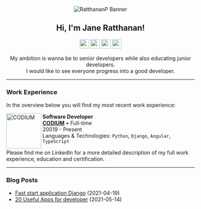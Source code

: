 <p align="center">
<img src="https://i.imgur.com/m1cDSBX.png" alt="RatthananP Banner"></img>
</p>

<h2 align="center">Hi, I'm Jane Ratthanan!</h2>

<p align="center">
  <a href="https://twitter.com/jamyjanes"><img src="https://img.shields.io/badge/twitter-%231DA1F2.svg?&style=for-the-badge&logo=twitter&logoColor=white" height=25></a>
  <a href="https://www.linkedin.com/in/ratthanan-pantanommit-66bb67188/"><img src="https://img.shields.io/badge/linkedin-%230077B5.svg?&style=for-the-badge&logo=linkedin&logoColor=white" height=25></a> 
  <a href="https://www.instagram.com/notyourjane__/"><img src="https://img.shields.io/badge/instagram-%23E4405F.svg?&style=for-the-badge&logo=instagram&logoColor=white" height=25></a> 
  <a href="https://ratthananp.medium.com/"><img src="https://img.shields.io/badge/medium-%2312100E.svg?&style=for-the-badge&logo=medium&logoColor=white" height=25></a>
</p>

<p align="center">
  My ambition is wanna be to senior developers while also educating junior developers.
</br>
  I would like to see everyone progress into a good developer.
</p>

<hr>

### Work Experience
In the overview below you will find my most recent work experience:

[<img align="left" height="94px" width="94px" alt="CODIUM" src="https://user-images.githubusercontent.com/46515647/118998401-a0068b00-b9b3-11eb-84e2-a8f075365729.png"/>](https://www.codium.co/)

**Software Developer** \
[**CODIUM**](https://www.codium.co/) • Full-time \
20019 - Present \
Languages & Technologies: `Python`, `Django`, `Angular`, `TypeScript`

Please find me on LinkedIn for a more detailed description of my full work experience, education and certification.

<hr>

### Blog Posts

- [Fast start application Django](https://ratthananp.medium.com/fast-start-application-django-a25b2d662a53) (2021-04-19)
- [20 Useful Apps for developer](https://ratthananp.medium.com/how-to-%E0%B9%80%E0%B8%95%E0%B8%A3%E0%B8%B5%E0%B8%A2%E0%B8%A1-mac-%E0%B9%83%E0%B8%AB%E0%B9%89%E0%B8%9E%E0%B8%A3%E0%B9%89%E0%B8%AD%E0%B8%A1%E0%B8%81%E0%B8%B1%E0%B8%9A%E0%B8%81%E0%B8%B2%E0%B8%A3%E0%B9%80%E0%B8%82%E0%B8%B5%E0%B8%A2%E0%B8%99%E0%B9%82%E0%B8%84%E0%B9%89%E0%B8%94%E0%B8%AA%E0%B8%B8%E0%B8%94%E0%B8%9B%E0%B8%B1%E0%B8%87-2364f11b0adb) (2021-05-14)



<!-- 📈 My GitHub Stats

<p align="center"> <img src="https://github-readme-stats.vercel.app/api?username=ratthananp&show_icons=true&theme=gotham" alt="abhisheknaiidu" />

<a href="https://github.com/Zhenye-Na/Zhenye-Na">
  <img align="center" src="https://github-readme-stats.vercel.app/api/top-langs/?username=ratthananp&hide=c%2B%2B,c,matlab,assembly&title_color=6aa6f8&text_color=8a919a&icon_color=6aa6f8&bg_color=22272e" alt="Ratthananp's GitHub Stats" />
</a>

<a href="https://github.com/Zhenye-Na/Zhenye-Na">
  <img align="center" src="https://github-readme-stats.vercel.app/api?username=ratthananp&show_icons=true&line_height=27&count_private=true&title_color=6aa6f8&text_color=8a919a&icon_color=6aa6f8&bg_color=22272e" alt="Ratthananp's GitHub Stats" />
</a>
 

-->
